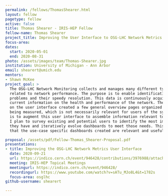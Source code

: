 ```yaml
---
permalink: /fellows/ThomasShearer.html
layout: fellow
pagetype: fellow
active: false
title: Thomas Shearer - IRIS-HEP Fellow
fellow-name: Thomas Shearer
project_title: Improving the User Interface to OSG-LHC Network Metrics
focus-area:
dates:
  start: 2020-05-01
  end: 2020-08-31
photo: /assets/images/team/Thomas-Shearer.jpg
institution: University of Michigan - Ann Arbor
email: shearert@umich.edu
mentors:
- Shawn McKee
project_goal: >
  The OSG-LHC Network Monitoring collects and manages many different types of metrics
  related to network performance. The purpose is to enable identification of network
  problems and their speedy resolution. This data is continuously acquired, giving
  current information on the health and performance of the network. The initial work
  on the user interface created a few general overview pages organized by the metric
  being measured, which is not necessarily relevant for users of the system.  My project
  is to augment this user interface to assemble information relevant to specific use-cases.
  I plan to survey existing and potential users to identify the most important use-cases
  they have and iteratively evolve dashboards to meet those needs. This will ensure
  that the use-case specific dashboards created are relevant and useful for the community.

proposal: /assets/pdf/Fellow-Thomas_Shearer-Proposal.pdf
presentations:
- title: Improving the OSG-LHC Network Metrics User Interface
  date: 2020-09-21
  url: https://indico.cern.ch/event/946428/contributions/3976988/attachments/2106258/3542241/Tommy-Shearer-IRIS-HEP-Fellowship-Presentation.pdf
  meeting: IRIS-HEP Topical Meetings
  meetingurl: https://indico.cern.ch/event/946428/
  recordingurl: https://www.youtube.com/watch?v=sATu_MJo8L4&t=1782s
  focus-area: osglhc
github-username: shearert

---
```

